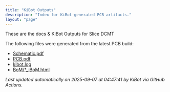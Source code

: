 ```yaml
---
title: "KiBot Outputs"
description: "Index for KiBot-generated PCB artifacts."
layout: "page"
---
```


These are the docs & KiBot Outputs for Slice DCMT

The following files were generated from the latest PCB build:

- [Schematic.pdf](./Schematic.pdf)
- [PCB.pdf](./PCB.pdf)
- [kibot.log](./kibot.log)
- [BoM/*_iBoM.html](./BoM/*_iBoM.html)

_Last updated automatically on 2025-09-07 at 04:47:41  by KiBot via GitHub Actions._
